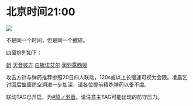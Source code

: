 # 北京时间21:00

<img style="max-height: 400px;" src="https://z3.ax1x.com/2021/04/21/cbX2GQ.jpg"></img>

不是同一个时间，但是同一个撤硕。

四窗排列如下：

[蛆](https://www.youtube.com/watch?v=20d7-LNaqcY)
[天音彼方](https://www.youtube.com/watch?v=4tu8qPulYjI)
[白银诺艾尔](https://www.youtube.com/watch?v=NrWvk30mQRM)
[润羽露西娅](https://www.youtube.com/watch?v=oBfryQIvmF8)

攻击方针与弹药推荐参照20日四人联动，120s或以上长慢速可视为会限。凌晨乞讨回后蝗窗防空洞进一步加深，请各位提前精炼弹药以备不虞。

联动TAG已开启，为[#龍ノ羽音](https://twitter.com/search?q=%23%E9%BE%8D%E3%83%8E%E7%BE%BD%E9%9F%B3&src=typed_query)。请注意主TAG可能出现的防守压力。